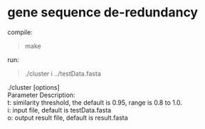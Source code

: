 # gene sequence de-redundancy  
compile:  
> make  

run:  
> ./cluster i ../testData.fasta

./cluster [options]  
Parameter Description:  
t: similarity threshold, the default is 0.95, range is 0.8 to 1.0.  
i: input file, default is testData.fasta  
o: output result file, default is result.fasta  

